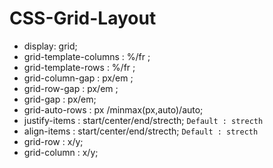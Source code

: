 # CSS-Grid-Layout
* display: grid;
* grid-template-columns : %/fr ;
* grid-template-rows : %/fr ;
* grid-column-gap : px/em ;
* grid-row-gap : px/em ;
* grid-gap : px/em;
* grid-auto-rows : px /minmax(px,auto)/auto;
* justify-items : start/center/end/strecth;  `Default : strecth`
* align-items : start/center/end/strecth; `Default : strecth`
* grid-row : x/y;
* grid-column : x/y;